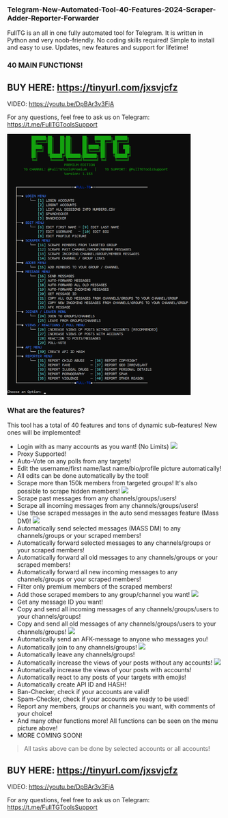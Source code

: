 ### Telegram-New-Automated-Tool-40-Features-2024-Scraper-Adder-Reporter-Forwarder

FullTG is an all in one fully automated tool for Telegram. It is written in Python and very noob-friendly. No coding skills required! Simple to install and easy to use. Updates, new features and support for lifetime!
### 40 MAIN FUNCTIONS!

## BUY HERE: https://tinyurl.com/jxsvjcfz

VIDEO: https://youtu.be/DpBAr3v3FjA

For any questions, feel free to ask us on Telegram: https://t.me/FullTGToolsSupport

<img src='FullTGMENU1153.png' width='430'>

### What are the features?
This tool has a total of 40 features and tons of dynamic sub-features! New ones will be implemented!

- Login with as many accounts as you want! (No Limits)
![](https://github.com/EstebanAgualimpia/Telegram-New-Automated-Tool-40-Features-2024-Scraper-Adder-Reporter-Forwarder/blob/main/login.gif)
- Proxy Supported!
- Auto-Vote on any polls from any targets!
- Edit the username/first name/last name/bio/profile picture automatically!
- All edits can be done automatically by the tool!
- Scrape more than 150k members from targeted groups! It's also possible to scrape hidden members!
![](https://github.com/EstebanAgualimpia/Telegram-New-Automated-Tool-40-Features-2024-Scraper-Adder-Reporter-Forwarder/blob/main/scrape_members.gif)
- Scrape past messages from any channels/groups/users!
- Scrape all incoming messages from any channels/groups/users!
- Use those scraped messages in the auto send messages feature (Mass DM)!
![](https://github.com/EstebanAgualimpia/Telegram-New-Automated-Tool-40-Features-2024-Scraper-Adder-Reporter-Forwarder/blob/main/mass-dm.gif)
- Automatically send selected messages (MASS DM) to any channels/groups or your scraped members!
- Automatically forward selected messages to any channels/groups or your scraped members!
- Automatically forward all old messages to any channels/groups or your scraped members!
- Automatically forward all new incoming messages to any channels/groups or your scraped members!
- Filter only premium members of the scraped members!
- Add those scraped members to any group/channel you want!
![](https://github.com/EstebanAgualimpia/Telegram-New-Automated-Tool-40-Features-2024-Scraper-Adder-Reporter-Forwarder/blob/main/adding.gif)
- Get any message ID you want!
- Copy and send all incoming messages of any channels/groups/users to your channels/groups!
- Copy and send all old messages of any channels/groups/users to your channels/groups!
![](https://github.com/EstebanAgualimpia/Telegram-New-Automated-Tool-40-Features-2024-Scraper-Adder-Reporter-Forwarder/blob/main/copy_channel.gif)
- Automatically send an AFK-message to anyone who messages you!
- Automatically join to any channels/groups!
![](https://github.com/EstebanAgualimpia/Telegram-New-Automated-Tool-40-Features-2024-Scraper-Adder-Reporter-Forwarder/blob/main/Joiner.gif)
- Automatically leave any channels/groups!
- Automatically increase the views of your posts without any accounts!
![](https://github.com/EstebanAgualimpia/Telegram-New-Automated-Tool-40-Features-2024-Scraper-Adder-Reporter-Forwarder/blob/main/views.gif)
- Automatically increase the views of your posts with accounts!
- Automatically react to any posts of your targets with emojis!
- Automatically create API ID and HASH!
- Ban-Checker, check if your accounts are valid!
- Spam-Checker, check if your accounts are ready to be used!
- Report any members, groups or channels you want, with comments of your choice!
- And many other functions more! All functions can be seen on the menu picture above!
- MORE COMING SOON!
>All tasks above can be done by selected accounts or all accounts!

## BUY HERE: https://tinyurl.com/jxsvjcfz

VIDEO: https://youtu.be/DpBAr3v3FjA

For any questions, feel free to ask us on Telegram: https://t.me/FullTGToolsSupport
